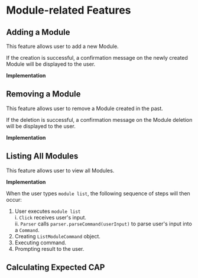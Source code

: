 # Module-related Features

## Adding a Module

This feature allows user to add a new Module. 

If the creation is successful, a confirmation message on the newly created Module will be displayed to the user.

**Implementation**

## Removing a Module

This feature allows user to remove a Module created in the past.

If the deletion is successful, a confirmation message on the Module deletion will be displayed to the user.

**Implementation**

## Listing All Modules

This feature allows user to view all Modules.

**Implementation**

When the user types `module list`, the following sequence of steps will then occur:

1. User executes `module list`\
i. `Click` receives user's input.\
ii. `Parser` calls `parser.parseCommand(userInput)` to parse user's input into a `Command`.
2. Creating `ListModuleCommand` object.
3. Executing command.
4. Prompting result to the user.

## Calculating Expected CAP